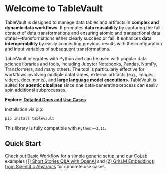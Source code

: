 # Welcome to TableVault

TableVault is designed to manage data tables and artifacts in **complex and dynamic data workflows**. It promotes **data reusability** by capturing the full context of data transformations and ensuring atomic and transactional data states—transformations either clearly succeed or fail. It enhances **data interoperability** by easily connecting previous results with the configuration and input variables of subsequent transformations.


TableVault integrates with Python and can be used with popular data science libraries and tools, including Jupyter Notebooks, Pandas, NumPy, Transformers, and many others. The tool is particularly effective for workflows involving multiple dataframes, external artifacts (e.g., images, videos, documents), and **large language model executions**. TableVault is suited for **agentic pipelines** since one data-generating process can easily spin additional subprocesses.

**Explore: [Detailed Docs and Use Cases](https://j2zhao.github.io/tablevault/)**

Installation via pip:

```bash
pip install tablevault
```

This library is fully compatible with `Python>=3.11`.


## Quick Start

Check out [Basic Workflow](https://j2zhao.github.io/tablevault/workflows/workflow/) for a simple generic setup, and our CoLab examples [(1) Short Stories Q&A with OpenAI](https://colab.research.google.com/drive/1vHg5Vb8r1Zax2pKLOX6phPEuIDVhFctC?usp=sharing) and  [(2) GritLM Embeddings from Scientific Abstracts](https://colab.research.google.com/drive/1X4tFpPSfMnQ_Ch0nSNUTmiEcT0Eo40Uj?usp=sharing) for concrete use cases.
